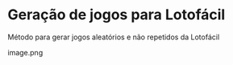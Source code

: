 # Geração de jogos para Lotofácil
Método para gerar jogos aleatórios e não repetidos da Lotofácil

image.png
